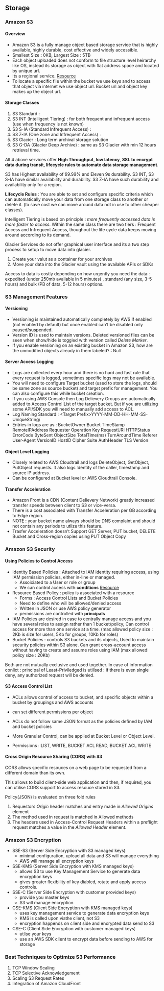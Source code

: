 ## Storage 

### Amazon S3

#### Overview

- Amazon S3 is a fully manage object based storage service that is highly available, highly durable, cost effective and widely accessible.
- Smallest Size : 0KB, Largest Size : 5TB
- Each object uploaded does not conform to file structure level heirarchy like OS, instead its storage as object with flat address space and located by unique url.
- Its a regional service. [Resource](https://cloudacademy.com/blog/aws-global-infrastructure)
- To locate a specific file within the bucket we use keys and to access that object via internet we use object url. Bucket url and object key makes up the object url.

#### Storage Classes

1. S3 Standard : 
2. S3 INT (Intelligent Tiering) : for both frequent and infrequent access (use when frequency is not known)
3. S3 S-IA (Standard Infrequent Access) :
4. S3 Z-IA (One zone and Infrequent Access) :
5. S3 Glacier : Long term archival storage solution
6. S3 G-DA (Glacier Deep Archive) : same as S3 Glacier with min 12 hours retrieval time.

All 4 above services offer **High Throughput**, **low latency**, **SSL to encrypt data during transit**, **lifecycle rules to automate data storage management**.

S3 has Highest availability of 99.99% and Eleven 9s durability. S3 INT, S3 S-IA have similar availability and durability. S3 Z-IA have such durability and availability only for a region.

**Lifecycle Rules** : You are able to set and configure specific criteria which can automatically move your data from one storage class to another or delete it. (to save cost we can move around data not in use to other cheaper classes).

Intelligent Tiering is based on principle : *more frequently accessed data is more faster to access*. Within the same class there are two tiers : Frequent Access and Infrequent Access, thoughout the life cycle data keeps moving around according to its demand.

Glacier Services do not offer graphical user interface and its a two step process to setup to move data into glacier.

1. Create your valut as a container for your archives
2. Move your data into the Glacier vault using the available APIs or SDKs

Access to data is costly depending on how urgently you need the data : expedited (under 250mb available in 5 minutes) , standard (any size, 3-5 hours) and bulk (PB of data, 5-12 hours) options.



### S3 Management Features

#### Versioning

- Versioning is maintained automatically completely by AWS if enabled (not enabled by default) but once enabled can’t be disabled only paused/suspended.
- Version ID is used to maintain versions. Deleted versioned files can be seen when show/hide is toggled with version called *Delete Marker*.
- If you enable versioning on an existing bucket in Amazon S3, how are the unmodified objects already in them labeled? : Null

#### Server Access Logging

- Logs are collected every hour and there is no hard and fast rule that every request is logged, sometimes specific logs may not be available.
- You will need to configure Target bucket (used to store the logs, should be same zone as source bucket) and target prefix for management. You can also configure this while bucket creation.
- If you using AWS Console then Log Delievery Groups are automatically added to Access Control List of the target bucket. But if you are utilizing some API/SDK you will need to manually add access to ACL.
- Log Naming Standard : \<Target Prefix\>YYYY-MM-DD-HH-MM-SS-UniqueString/
- Entries in logs are as : BucketOwner Bucket TimeStamp RemoteIPAddress Requester Operation Key RequestURI HTTPStatus ErrorCode ByteSent ObjectSize TotalTime(ms) TurnAroundTime Referer User-Agent VersionID HostID Cipher Suite AuthHeader TLS Version

#### Object Level Logging

- Closely related to AWS Cloudtrail and logs DeleteObject, GetObject, PutObject requests. It also logs Identity of the caller, timestamp and source IP address.
- Can be configured at Bucket level or AWS Cloudtrail Console.

#### Transfer Acceleration

- Amazon Front is a CDN (Content Delievery Network) greatly increased transfer speeds between client to S3 or vice-versa.
- There is a cost associated with Transfer Acceleration per GB according to Edge region.
- NOTE : your bucket name always should be DNS complaint and should not contain any periods to utlize this feature.
- Trasfer Acceleration doesn’t Support GET Server, PUT bucket, DELETE Bucket and Cross-region copies using PUT Object Copy

### Amazon S3 Security

#### Using Policies to Control Access

- Identity Based Policies : Attached to IAM identity requiring access, using IAM permission policies, either in-line or managed.
    - Assoiciated to a User or role or group
    - We can control access with **conditions** [Resource](https://docs.aws.amazon.com/service-authorization/latest/reference/list_amazons3.html)
- Resource Based Policy : policy is associated with a resource
    - Forms : Access Control Lists and Bucket Policies
    - Need to define who will be allowed/denied access
    - Written in JSON or use AWS policy generator
    - permissions are controlled with **principals**
- IAM Policies are desired in case to centrally manage access and you have several roles to assign rather than 1 bucket/policy, Can control access for more than one service at a time. (max allowed policy size : 2Kb is size for users, 5Kb for groups, 10Kb for roles)
- Bucket Policies : controls S3 buckets and its objects, Used to maintain security policies within S3 alone. Can grant cross-account access without having to create and assume roles using IAM (max allowed policy size : 20Kb)

Both are not mutually exclusive and used together. In case of information conlict : principal of Least-Priviledged is utilised : if there is even single deny, any authorized request will be denied.

#### S3 Access Control List

- ACLs allows control of access to bucket, and specific objects within a bucket by groupings and AWS accounts
- can set different permissions per object
- ACLs do not follow same JSON format as the policies defined by IAM and bucket policies
- More Granular Control, can be applied at Bucket Level or Object Level.

- Permissions : LIST, WRITE, BUCKET ACL READ, BUCKET ACL WRITE

#### Cross Origin Resource Sharing (CORS) with S3

CORS allows specific resouces on a web page to be requested from a different domain than its own.

This allows to build client-side web application and then, if required, you can utilise CORS support to access resouce stored in S3.

Policy(JSON) is evaluated on three fold rules

1. Requestors *Origin* header matches and entry made in *Allowed Origins* element
2. The method used in request is matched in Allowed methods
3. The headers used in Access-Control Request Headers within a preflight request matches a value in the *Allowed Header* element.

### Amazon S3 Encryption

- SSE-S3 (Server Side Encryption with S3 managed keys)
    - minimal configuration, upload all data and S3 will manage everything
    - AWS will manage all encryption keys
- SSE-KMS (Server Side Encryption with KMS managed keys)
    - allows S3 to use Key Management Service to generate data encryption keys
    - gives greater flexibility of key diabled, rotate and apply access controls.
- SSE-C (Server Side Encryption with customer provided keys)
    - provide you master keys
    - S3 will manage encryption
- CSE-KMS (Client Side Encryption with KMS managed keys)
    - uses key management service to generate data encryption keys
    - KMS is called upon viathe client, not S3
    - encryption happends on client side and encrypted data send to S3
- CSE-C (Client Side Encryption with customer managed keys)
    - utlise your keys
    - use an AWS SDK client to encrypt data before sending to AWS for storage

### Best Techniques to Optimize S3 Performance

1. TCP Window Scaling
2. TCP Selective Acknowledgement
3. Scaling S3 Request Rates
4. Integration of Amazon CloudFront

